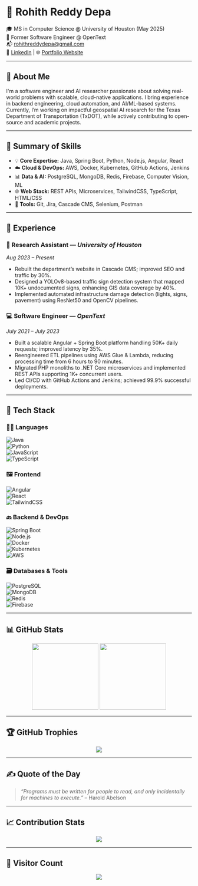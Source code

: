 
# 💫 Rohith Reddy Depa

🎓 MS in Computer Science @ University of Houston (May 2025)  
💼 Former Software Engineer @ OpenText  
📬 rohithreddydepa@gmail.com  
🔗 [LinkedIn](https://www.linkedin.com/in/rohithreddydepa) | 🌐 [Portfolio Website](https://rohithreddydepa.github.io/v2/)  

---

## 🚀 About Me

I'm a software engineer and AI researcher passionate about solving real-world problems with scalable, cloud-native applications. I bring experience in backend engineering, cloud automation, and AI/ML-based systems. Currently, I’m working on impactful geospatial AI research for the Texas Department of Transportation (TxDOT), while actively contributing to open-source and academic projects.

---

## 🧠 Summary of Skills

- 💡 **Core Expertise:** Java, Spring Boot, Python, Node.js, Angular, React  
- ☁️ **Cloud & DevOps:** AWS, Docker, Kubernetes, GitHub Actions, Jenkins  
- 📊 **Data & AI:** PostgreSQL, MongoDB, Redis, Firebase, Computer Vision, ML  
- 🌐 **Web Stack:** REST APIs, Microservices, TailwindCSS, TypeScript, HTML/CSS  
- 🧪 **Tools:** Git, Jira, Cascade CMS, Selenium, Postman

---

## 💼 Experience

### 🔬 Research Assistant — *University of Houston*  
*Aug 2023 – Present*  
- Rebuilt the department’s website in Cascade CMS; improved SEO and traffic by 30%.  
- Designed a YOLOv8-based traffic sign detection system that mapped 10K+ undocumented signs, enhancing GIS data coverage by 40%.  
- Implemented automated infrastructure damage detection (lights, signs, pavement) using ResNet50 and OpenCV pipelines.

### 💻 Software Engineer — *OpenText*  
*July 2021 – July 2023*  
- Built a scalable Angular + Spring Boot platform handling 50K+ daily requests; improved latency by 35%.  
- Reengineered ETL pipelines using AWS Glue & Lambda, reducing processing time from 6 hours to 90 minutes.  
- Migrated PHP monoliths to .NET Core microservices and implemented REST APIs supporting 1K+ concurrent users.  
- Led CI/CD with GitHub Actions and Jenkins; achieved 99.9% successful deployments.

---

## 🔧 Tech Stack

### 👨‍💻 Languages  
![Java](https://img.shields.io/badge/Java-%23ED8B00.svg?style=for-the-badge&logo=openjdk&logoColor=white)  
![Python](https://img.shields.io/badge/Python-3670A0?style=for-the-badge&logo=python&logoColor=ffdd54)  
![JavaScript](https://img.shields.io/badge/JavaScript-%23323330.svg?style=for-the-badge&logo=javascript&logoColor=%23F7DF1E)  
![TypeScript](https://img.shields.io/badge/TypeScript-%23007ACC.svg?style=for-the-badge&logo=typescript&logoColor=white)

### 🖼️ Frontend  
![Angular](https://img.shields.io/badge/Angular-%23DD0031.svg?style=for-the-badge&logo=angular&logoColor=white)  
![React](https://img.shields.io/badge/React-%2320232a.svg?style=for-the-badge&logo=react&logoColor=%2361DAFB)  
![TailwindCSS](https://img.shields.io/badge/TailwindCSS-%2338B2AC.svg?style=for-the-badge&logo=tailwind-css&logoColor=white)

### 🔙 Backend & DevOps  
![Spring Boot](https://img.shields.io/badge/SpringBoot-%236DB33F.svg?style=for-the-badge&logo=springboot&logoColor=white)  
![Node.js](https://img.shields.io/badge/Node.js-%23339933.svg?style=for-the-badge&logo=node.js&logoColor=white)  
![Docker](https://img.shields.io/badge/Docker-%230db7ed.svg?style=for-the-badge&logo=docker&logoColor=white)  
![Kubernetes](https://img.shields.io/badge/Kubernetes-%23326ce5.svg?style=for-the-badge&logo=kubernetes&logoColor=white)  
![AWS](https://img.shields.io/badge/AWS-%23FF9900.svg?style=for-the-badge&logo=amazon-aws&logoColor=white)

### 🗃️ Databases & Tools  
![PostgreSQL](https://img.shields.io/badge/PostgreSQL-%23316192.svg?style=for-the-badge&logo=postgresql&logoColor=white)  
![MongoDB](https://img.shields.io/badge/MongoDB-%2347A248.svg?style=for-the-badge&logo=mongodb&logoColor=white)  
![Redis](https://img.shields.io/badge/Redis-%23DD0031.svg?style=for-the-badge&logo=redis&logoColor=white)  
![Firebase](https://img.shields.io/badge/Firebase-%23039BE5.svg?style=for-the-badge&logo=firebase)

---

## 📊 GitHub Stats

<p align="center">
  <img src="https://github-readme-stats.vercel.app/api?username=rohithreddydepa&theme=tokyonight&show_icons=true" height="180"/>
  <img src="https://github-readme-stats.vercel.app/api/top-langs/?username=rohithreddydepa&layout=compact&theme=tokyonight" height="180"/>
</p>

---

## 🏆 GitHub Trophies

<p align="center">
  <img src="https://github-profile-trophy.vercel.app/?username=rohithreddydepa&theme=gruvbox&no-bg=true&row=1&margin-w=10" />
</p>

---

## ✍️ Quote of the Day  
> _“Programs must be written for people to read, and only incidentally for machines to execute.”_ – Harold Abelson

---

## 📈 Contribution Stats

<p align="center">
  <img src="https://github-contributor-stats.vercel.app/api?username=rohithreddydepa&limit=5&theme=dark&combine_all_yearly_contributions=true" />
</p>

---

## 📍 Visitor Count  
<p align="center">
  <img src="https://visitcount.itsvg.in/api?id=rohithreddydepa&icon=0&color=0" />
</p>
